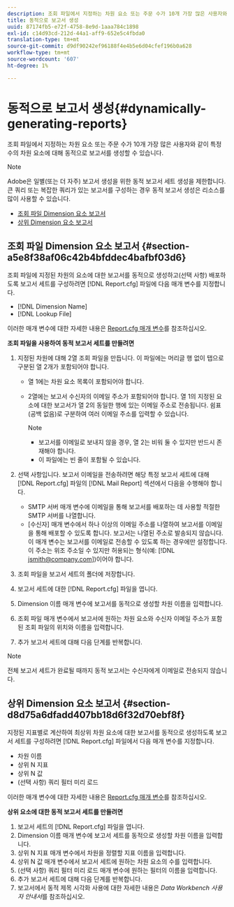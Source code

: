 ```yaml
---
description: 조회 파일에서 지정하는 차원 요소 또는 주문 수가 10개 가장 많은 사용자와 같이 특정 수의 차원 요소에 대해 동적으로 보고서를 생성할 수 있습니다.
title: 동적으로 보고서 생성
uuid: 87174fb5-e72f-4758-8e9d-1aaa784c1898
exl-id: c14d93cd-212d-44a1-aff9-652e5c4fbda0
translation-type: tm+mt
source-git-commit: d9df90242ef96188f4e4b5e6d04cfef196b0a628
workflow-type: tm+mt
source-wordcount: '607'
ht-degree: 1%

---
```


# 동적으로 보고서 생성{#dynamically-generating-reports}

조회 파일에서 지정하는 차원 요소 또는 주문 수가 10개 가장 많은 사용자와 같이 특정 수의 차원 요소에 대해 동적으로 보고서를 생성할 수 있습니다.

>[!NOTE]
>
>Adobe은 일별(또는 더 자주) 보고서 생성을 위한 동적 보고서 세트 생성을 제한합니다. 큰 쿼리 또는 복잡한 쿼리가 있는 보고서를 구성하는 경우 동적 보고서 생성은 리소스를 많이 사용할 수 있습니다.

* [조회 파일 Dimension 요소 보고서](../../../../../home/c-rpt-oview/c-work-rpt-sets/t-create-rpt-set/t-config-rpt-set/c-dyn-gen-rpts.md#section-a5e8f38af06c42b4bfddec4bafbf03d6)
* [상위 Dimension 요소 보고서](../../../../../home/c-rpt-oview/c-work-rpt-sets/t-create-rpt-set/t-config-rpt-set/c-dyn-gen-rpts.md#section-d8d75a6dfadd407bb18d6f32d70ebf8f)

## 조회 파일 Dimension 요소 보고서 {#section-a5e8f38af06c42b4bfddec4bafbf03d6}

조회 파일에 지정된 차원의 요소에 대한 보고서를 동적으로 생성하고(선택 사항) 배포하도록 보고서 세트를 구성하려면 [!DNL Report.cfg] 파일에 다음 매개 변수를 지정합니다.

* [!DNL Dimension Name]
* [!DNL Lookup File]

이러한 매개 변수에 대한 자세한 내용은 [Report.cfg 매개 변수](../../../../../home/c-rpt-oview/c-rpt-param-ref/c-rpt-param.md#concept-838e59d72d3f4cb29ee15f5c7eb0ceff)를 참조하십시오.

**조회 파일을 사용하여 동적 보고서 세트를 만들려면**

1. 지정된 차원에 대해 2열 조회 파일을 만듭니다. 이 파일에는 머리글 행 없이 탭으로 구분된 열 2개가 포함되어야 합니다.

   * 열 1에는 차원 요소 목록이 포함되어야 합니다.
   * 2열에는 보고서 수신자의 이메일 주소가 포함되어야 합니다. 열 1의 지정된 요소에 대한 보고서가 열 2의 동일한 행에 있는 이메일 주소로 전송됩니다. 쉼표(공백 없음)로 구분하여 여러 이메일 주소를 입력할 수 있습니다.

      >[!NOTE]
      >
      >
      >    
      >    
      >    * 보고서를 이메일로 보내지 않을 경우, 열 2는 비워 둘 수 있지만 반드시 존재해야 합니다.
      >    * 이 파일에는 빈 줄이 포함될 수 있습니다.




1. 선택 사항입니다. 보고서 이메일을 전송하려면 해당 특정 보고서 세트에 대해 [!DNL Report.cfg] 파일의 [!DNL Mail Report] 섹션에서 다음을 수행해야 합니다.

   * SMTP 서버 매개 변수에 이메일을 통해 보고서를 배포하는 데 사용할 적절한 SMTP 서버를 나열합니다.
   * [수신자] 매개 변수에서 하나 이상의 이메일 주소를 나열하여 보고서를 이메일을 통해 배포할 수 있도록 합니다. 보고서는 나열된 주소로 발송되지 않습니다. 이 매개 변수는 보고서를 이메일로 전송할 수 있도록 하는 경우에만 설정합니다. 이 주소는 위조 주소일 수 있지만 허용되는 형식(예: [!DNL jsmith@company.com])이어야 합니다.

1. 조회 파일을 보고서 세트의 폴더에 저장합니다.
1. 보고서 세트에 대한 [!DNL Report.cfg] 파일을 엽니다.
1. Dimension 이름 매개 변수에 보고서를 동적으로 생성할 차원 이름을 입력합니다.
1. 조회 파일 매개 변수에서 보고서에 원하는 차원 요소와 수신자 이메일 주소가 포함된 조회 파일의 위치와 이름을 입력합니다.
1. 추가 보고서 세트에 대해 다음 단계를 반복합니다.

>[!NOTE]
>
>전체 보고서 세트가 완료될 때까지 동적 보고서는 수신자에게 이메일로 전송되지 않습니다.

## 상위 Dimension 요소 보고서 {#section-d8d75a6dfadd407bb18d6f32d70ebf8f}

지정된 지표별로 계산하여 최상위 차원 요소에 대한 보고서를 동적으로 생성하도록 보고서 세트를 구성하려면 [!DNL Report.cfg] 파일에서 다음 매개 변수를 지정합니다.

* 차원 이름
* 상위 N 지표
* 상위 N 값
* (선택 사항) 쿼리 필터 미리 로드

이러한 매개 변수에 대한 자세한 내용은 [Report.cfg 매개 변수](../../../../../home/c-rpt-oview/c-rpt-param-ref/c-rpt-param.md#concept-838e59d72d3f4cb29ee15f5c7eb0ceff)를 참조하십시오.

**상위 요소에 대한 동적 보고서 세트를 만들려면**

1. 보고서 세트의 [!DNL Report.cfg] 파일을 엽니다.
1. Dimension 이름 매개 변수에 보고서 세트를 동적으로 생성할 차원 이름을 입력합니다.
1. 상위 N 지표 매개 변수에서 차원을 정렬할 지표 이름을 입력합니다.
1. 상위 N 값 매개 변수에서 보고서 세트에 원하는 차원 요소의 수를 입력합니다.
1. (선택 사항) 쿼리 필터 미리 로드 매개 변수에 원하는 필터의 이름을 입력합니다.
1. 추가 보고서 세트에 대해 다음 단계를 반복합니다.
1. 보고서에서 동적 제목 시각화 사용에 대한 자세한 내용은 *Data Workbench 사용자 안내서*&#x200B;를 참조하십시오.
